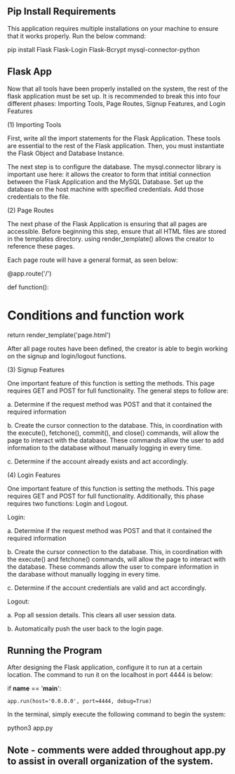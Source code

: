 ## Pip Install Requirements

This application requires multiple installations on your machine to ensure that it works properly. Run the below command:


pip install Flask Flask-Login Flask-Bcrypt mysql-connector-python


## Flask App

Now that all tools have been properly installed on the system, the rest of the flask application must be set up. It is recommended to break this into four different phases: Importing Tools, Page Routes, Signup Features, and Login Features

(1) Importing Tools

First, write all the import statements for the Flask Application. These tools are essential to the rest of the Flask application. Then, you must instantiate the Flask Object and Database Instance.

The next step is to configure the database. The mysql.connector library is important use here: it allows the creator to form that intitial connection between the Flask Application and the MySQL Database. Set up the database on the host machine with specified credentials. Add those credentials to the file.

(2) Page Routes

The next phase of the Flask Application is ensuring that all pages are accessible. Before beginning this step, ensure that all HTML files are stored in the templates directory. using render_template() allows the creator to reference these pages.

Each page route will have a general format, as seen below:

@app.route('/')

def function():

  # Conditions and function work
  
  return render_template('page.html')
  

After all page routes have been defined, the creator is able to begin working on the signup and login/logout functions.


(3) Signup Features

One important feature of this function is setting the methods. This page requires GET and POST for full functionality. The general steps to follow are:


a. Determine if the request method was POST and that it contained the required information

b. Create the cursor connection to the database. This, in coordination with the execute(), fetchone(), commit(), and close() commands, will allow the page to interact with the database. These commands allow the user to add information to the database without manually logging in every time.

c. Determine if the account already exists and act accordingly.


(4) Login Features

One important feature of this function is setting the methods. This page requires GET and POST for full functionality. Additionally, this phase requires two functions: Login and Logout.


Login:

a. Determine if the request method was POST and that it contained the required information

b. Create the cursor connection to the database. This, in coordination with the execute() and fetchone() commands, will allow the page to interact with the database. These commands allow the user to compare information in the darabase without manually logging in every time.

c. Determine if the account credentials are valid and act accordingly.


Logout:

a. Pop all session details. This clears all user session data.

b. Automatically push the user back to the login page.


## Running the Program

After designing the Flask application, configure it to run at a certain location. The command to run it on the localhost in port 4444 is below:


if __name__ == '__main__':

    app.run(host='0.0.0.0', port=4444, debug=True)


In the terminal, simply execute the following command to begin the system:


python3 app.py


## Note - comments were added throughout app.py to assist in overall organization of the system.
